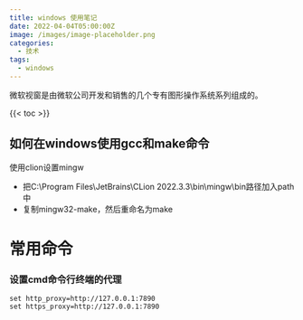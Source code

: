 ```yaml
---
title: windows 使用笔记
date: 2022-04-04T05:00:00Z
image: /images/image-placeholder.png
categories:
  - 技术
tags:
  - windows
---
```

微软视窗是由微软公司开发和销售的几个专有图形操作系统系列组成的。

<!--more-->

{{< toc >}}
## 如何在windows使用gcc和make命令

使用clion设置mingw

- 把C:\Program Files\JetBrains\CLion 2022.3.3\bin\mingw\bin路径加入path中
- 复制mingw32-make，然后重命名为make

# 常用命令

### 设置cmd命令行终端的代理


```
set http_proxy=http://127.0.0.1:7890
set https_proxy=http://127.0.0.1:7890
```